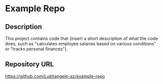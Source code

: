 # Example Repo

## Description

This project contains code that (insert a short description of what the code does, such as "calculates employee salaries based on various conditions" or "tracks personal finances").

## Repository URL

https://github.com/Lukhangele-az/example-repo
